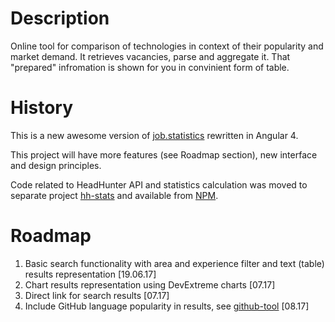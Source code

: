 # Description

Online tool for comparison of technologies in context of their popularity and market demand. It retrieves vacancies, parse and aggregate it. That "prepared" infromation is shown for you in convinient form of table. 

# History 
This is a new awesome version of [job.statistics](https://github.com/bocharovf/job.statistics) rewritten in Angular 4.

This project will have more features (see Roadmap section), new interface and design principles.

Code related to HeadHunter API and statistics calculation was moved to separate project [hh-stats](https://github.com/bocharovf/hh-stats) and available from [NPM](https://www.npmjs.com/package/hh-stats).

# Roadmap
1. Basic search functionality with area and experience filter and text (table) results representation [19.06.17]
2. Chart results representation using DevExtreme charts [07.17]
3. Direct link for search results [07.17]
4. Include GitHub language popularity in results, see [github-tool](https://github.com/bocharovf/github-tool) [08.17]
